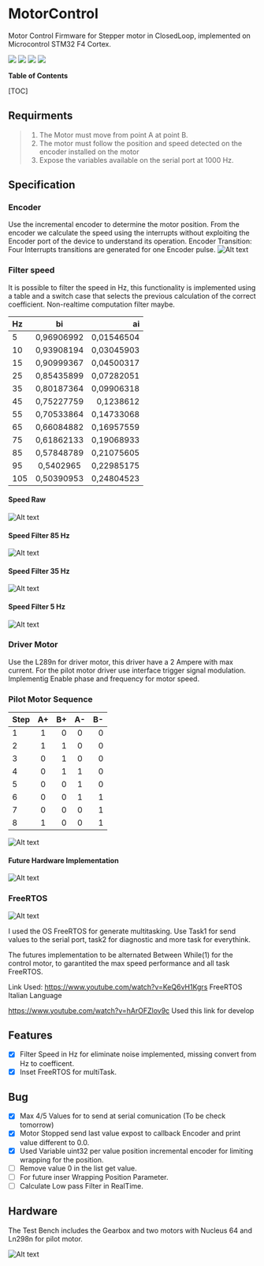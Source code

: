 
# MotorControl
Motor Control Firmware for Stepper motor in ClosedLoop, implemented on Microcontrol STM32 F4 Cortex.

![](https://img.shields.io/github/stars/daddi7987/editor.md.svg) ![](https://img.shields.io/github/v/tag/daddi7987/MotorControl) ![](https://img.shields.io/github/release/MotorControl/editor.md.svg) ![](https://img.shields.io/github/issues/MotorControl/editor.md.svg)

**Table of Contents**

[TOC]


## Requirments
 
 
>1. The Motor must move from point A at point B.
>2. The motor must follow the position and speed detected on the encoder installed on the motor
>3. Expose the variables available on the serial port at 1000 Hz.

## Specification

### Encoder 
Use the incremental encoder to determine the motor position.
From the encoder we calculate the speed using the interrupts without exploiting the      Encoder port of the device to understand its operation.
Encoder Transition:
Four Interrupts transitions are generated for one Encoder pulse.
![Alt text](https://github.com/daddi1987/MotorControl/blob/Devel/Image/EncoderState.png?raw=true "**RobotArm With Gripper**")

### Filter speed
It is possible to filter the speed in Hz, this functionality is implemented using a table and a switch case that selects the previous calculation of the correct coefficient. Non-realtime computation filter maybe.

| Hz  | bi | ai |
| :------------ |:---------------:| -----:|
| 5 | 0,96906992| 0,01546504 |
| 10 | 0,93908194 | 0,03045903 |
| 15 | 0,90999367 | 0,04500317 |
| 25 | 0,85435899 | 0,07282051 |
| 35 | 0,80187364 | 0,09906318 |
| 45 | 0,75227759 | 0,1238612 |
| 55 | 0,70533864 | 0,14733068 |
| 65 | 0,66084882 | 0,16957559 |
| 75 | 0,61862133 | 0,19068933 |
| 85 | 0,57848789 | 0,21075605|
| 95 | 0,5402965  | 0,22985175 |
| 105|0,50390953|   0,24804523 |


#### Speed Raw
![Alt text](https://github.com/daddi1987/MotorControl/blob/main/Image/Chart%20Speed%20RPM%20Raw.jpeg?raw=true "**KinematicSpeedRAW**")

#### Speed Filter 85 Hz
![Alt text](https://github.com/daddi1987/MotorControl/blob/main/Image/Chart%20Speed%20RPM%2085Hz.jpeg?raw=true "**KinematicSpeed85Hz**")

#### Speed Filter 35 Hz
![Alt text](https://github.com/daddi1987/MotorControl/blob/main/Image/Chart%20Speed%20RPM%2035Hz.jpeg?raw=true "**KinematicSpeed35Hz**")

#### Speed Filter 5 Hz
![Alt text](https://github.com/daddi1987/MotorControl/blob/main/Image/Chart%20Speed%20RPM%205Hz.jpeg?raw=true "**KinematicSpeed5Hz**")

### Driver Motor
Use the L289n for driver motor, this driver have a 2 Ampere with max current.
For the pilot motor driver use interface trigger signal modulation. Implementig Enable phase and frequency for motor speed. 

### Pilot Motor Sequence
|Step| A+ | B+| A- |B- |
| :------------ |:---------------:| -----:|:---------------:| -----:|
|1 | 1 | 0 |0 | 0 |
| 2 |1 | 1 |0 | 0 |
| 3 | 0 | 1 |0 | 0 |
| 4 | 0 | 1 |1 | 0 |
| 5 | 0 | 0 |1 | 0 |
| 6 | 0 | 0 |1 | 1 |
| 7 | 0 | 0 |0 | 1 |
| 8 | 1 | 0 |0 | 1 |

![Alt text](https://content.instructables.com/F7D/J0WE/I36LH0ER/F7DJ0WEI36LH0ER.png?auto=webp?raw=true "**KinematicSpeed5Hz**")

#### Future Hardware Implementation

![Alt text](https://github.com/daddi1987/MotorControl/blob/main/Image/CircuitCurrentControl.png?raw=true "**KinematicSpeed35Hz**")

### FreeRTOS
![Alt text](https://d2v6vdsk2p900z.cloudfront.net/original/1X/7fc8fdb729c645aab5b20282bbe34e57cb407be6.jpeg?raw=true "**FreeRTOS**")

I used the OS FreeRTOS for generate multitasking.
Use Task1 for send values to the serial port, task2 for diagnostic and more task for everythink. 

The futures implementation to be alternated Between While(1) for the control motor, to garantited the max speed performance and all task FreeRTOS.

Link Used: 
https://www.youtube.com/watch?v=KeQ6vH1Kgrs FreeRTOS Italian Language 

https://www.youtube.com/watch?v=hArOFZlov9c Used this link for develop 





## Features 
- [x] Filter Speed in Hz for eliminate noise implemented, missing convert from Hz to coefficent.
- [x] Inset FreeRTOS for multiTask.

## Bug
- [x] Max 4/5 Values for to send at serial comunication (To be check tomorrow)
- [x] Motor Stopped send last value expost to callback Encoder and print value different to 0.0.
- [x] Used Variable uint32 per value position incremental encoder for limiting wrapping for the position. 
- [ ] Remove value 0 in the list get value.
- [ ] For future inser Wrapping Position Parameter.
- [ ] Calculate Low pass Filter in RealTime.

## Hardware
The Test Bench includes the Gearbox and two motors with Nucleus 64 and Ln298n for pilot motor.

![Alt text](https://github.com/daddi1987/MotorControl/blob/Devel/Image/Test%20Banch.JPG?raw=true "**RobotArm With Gripper**")
